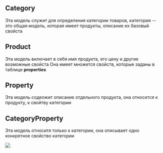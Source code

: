 ## Category 
Эта модель служит для определения категории товаров, 
категория -- это общая модель, которая имеет продукты,
описание их базовый свойста 

## Product 
Эта модель включает в себя имя продукта, его цену и другие возможные свойста 
Она имеет множется свойств, которые заданы в таблице **properties**

## Property 
Эта модель содеожит описание отдельного продукта, она относится к продукту,
к свойтву категории

## CategoryProperty 
Эта модель относитя только к категории, она описывает одно конкретное свойство категории

<img src="/Users/admin/Documents/Projects/Yoof/yoof-back/app/Models/Z_models.png">
